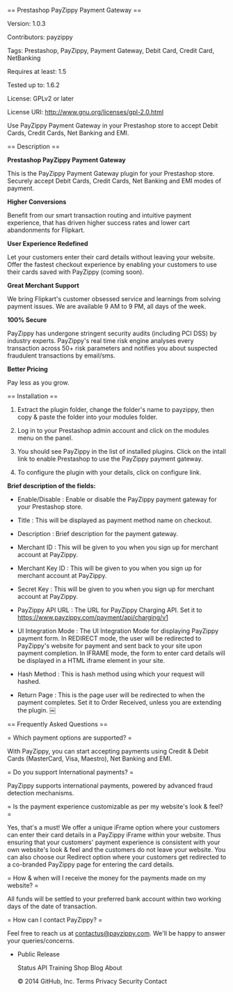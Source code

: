 == Prestashop PayZippy Payment Gateway ==

Version: 1.0.3

Contributors: payzippy

Tags: Prestashop, PayZippy, Payment Gateway, Debit Card, Credit Card, NetBanking

Requires at least: 1.5

Tested up to: 1.6.2

License: GPLv2 or later

License URI: http://www.gnu.org/licenses/gpl-2.0.html

Use PayZippy Payment Gateway in your Prestashop store to accept Debit Cards, Credit Cards, Net Banking and EMI.

== Description ==

**Prestashop PayZippy Payment Gateway**

This is the PayZippy Payment Gateway plugin for your Prestashop store. Securely accept Debit Cards, Credit Cards, Net Banking and EMI modes of payment.

**Higher Conversions**

Benefit from our smart transaction routing and intuitive payment experience, that has driven higher success rates and lower cart abandonments for Flipkart.

**User Experience Redefined**

Let your customers enter their card details without leaving your website.
Offer the fastest checkout experience by enabling your customers to use their cards saved with PayZippy (coming soon).

**Great Merchant Support**

We bring Flipkart's customer obsessed service and learnings from solving payment issues. We are available 9 AM to 9 PM, all days of the week.

**100% Secure**

PayZippy has undergone stringent security audits (including PCI DSS) by industry experts.
PayZippy's real time risk engine analyses every transaction across 50+ risk parameters and notifies you about suspected fraudulent transactions by email/sms.

**Better Pricing**

Pay less as you grow.

== Installation ==

1. Extract the plugin folder, change the folder's name to payzippy, then copy & paste the folder into your modules folder.

2. Log in to your Prestashop admin account and click on the modules menu on the panel.

3. You should see  PayZippy in the list of installed plugins. Click on the intall link to enable Prestashop to use the PayZippy payment gateway.

4. To configure the plugin with your details, click on configure link.


**Brief description of the fields:**

- Enable/Disable : Enable or disable the PayZippy payment gateway for your Prestashop store.

- Title : This will be displayed as payment method name on checkout.

- Description : Brief description for the payment gateway.

- Merchant ID : This will be given to you when you sign up for merchant account at PayZippy.

- Merchant Key ID : This will be given to you when you sign up for merchant account at PayZippy.

- Secret Key : This will be given to you when you sign up for merchant account at PayZippy.

- PayZippy API URL : The URL for PayZippy Charging API. Set it to https://www.payzippy.com/payment/api/charging/v1

- UI Integration Mode : The UI Integration Mode for displaying PayZippy payment form.
  In REDIRECT mode, the user will be redirected to PayZippy's website for payment and sent back to your site upon payment completion.
  In IFRAME mode, the form to enter card details will be displayed in a HTML iframe element in your site.

- Hash Method : This is hash method using which your request will hashed.

- Return Page : This is the page user will be redirected to when the payment completes. Set it to Order Received, unless you are extending the plugin.
￼

== Frequently Asked Questions ==

= Which payment options are supported? =

With PayZippy, you can start accepting payments using Credit & Debit Cards (MasterCard, Visa, Maestro), Net Banking and EMI.

= Do you support International payments? =

PayZippy supports international payments, powered by advanced fraud detection mechanisms.

= Is the payment experience customizable as per my website's look & feel? =

Yes, that's a must! We offer a unique iFrame option where your customers can enter their card details in a PayZippy iFrame within your website. Thus ensuring that your customers' payment experience is consistent with your own website's look & feel and the customers do not leave your website. You can also choose our Redirect option where your customers get redirected to a co-branded PayZippy page for entering the card details.

= How & when will I receive the money for the payments made on my website? =

All funds will be settled to your preferred bank account within two working days of the date of transaction.

= How can I contact PayZippy? =

Feel free to reach us at contactus@payzippy.com. We'll be happy to answer your queries/concerns.

* Public Release

    Status
    API
    Training
    Shop
    Blog
    About

    © 2014 GitHub, Inc.
    Terms
    Privacy
    Security
    Contact


